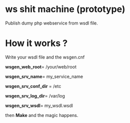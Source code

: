# ws shit machine (prototype)
Publish dumy php webservice from wsdl file.

# How it works ?

Write your wsdl file and the wsgen.cnf 

**wsgen_web_root**= /your/web/root 

**wsgen_srv_name**= my_service_name

**wsgen_srv_conf_dir** = /etc

**wsgen_srv_log_dir**= /var/log

**wsgen_srv_wsdl**= my_wsdl.wsdl


then **Make** and the magic happens.






